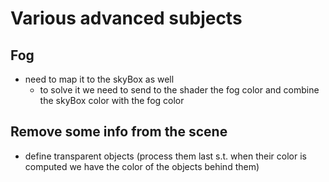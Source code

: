 # Various advanced subjects
## Fog
- need to map it to the skyBox as well
	- to solve it we need to send to the shader the fog color and combine the skyBox color with the fog color

## Remove some info from the scene
- define transparent objects (process them last s.t. when their color is computed we have the color of the objects behind them)

